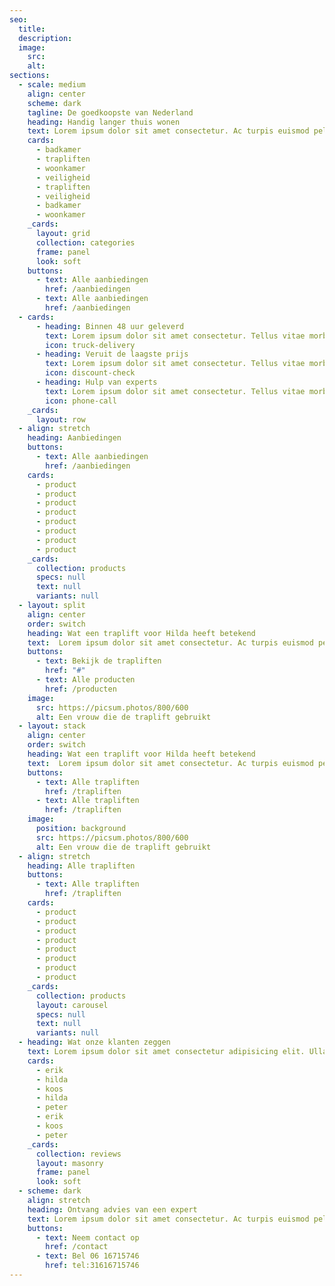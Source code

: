```yaml
---
seo:
  title:
  description:
  image:
    src:
    alt:
sections:
  - scale: medium
    align: center
    scheme: dark
    tagline: De goedkoopste van Nederland
    heading: Handig langer thuis wonen
    text: Lorem ipsum dolor sit amet consectetur. Ac turpis euismod pellentesque tempor sed augue. Nam tellus id.
    cards:
      - badkamer
      - trapliften
      - woonkamer
      - veiligheid
      - trapliften
      - veiligheid
      - badkamer
      - woonkamer
    _cards:
      layout: grid
      collection: categories
      frame: panel
      look: soft
    buttons:
      - text: Alle aanbiedingen
        href: /aanbiedingen
      - text: Alle aanbiedingen
        href: /aanbiedingen
  - cards:
      - heading: Binnen 48 uur geleverd
        text: Lorem ipsum dolor sit amet consectetur. Tellus vitae morbi purus amet morbi porta dolor ut. Leo nulla mi.
        icon: truck-delivery
      - heading: Veruit de laagste prijs
        text: Lorem ipsum dolor sit amet consectetur. Tellus vitae morbi purus amet morbi porta dolor ut. Leo nulla mi.
        icon: discount-check
      - heading: Hulp van experts
        text: Lorem ipsum dolor sit amet consectetur. Tellus vitae morbi purus amet morbi porta dolor ut. Leo nulla mi.
        icon: phone-call
    _cards:
      layout: row
  - align: stretch
    heading: Aanbiedingen
    buttons:
      - text: Alle aanbiedingen
        href: /aanbiedingen
    cards:
      - product
      - product
      - product
      - product
      - product
      - product
      - product
      - product
    _cards:
      collection: products
      specs: null
      text: null
      variants: null
  - layout: split
    align: center
    order: switch
    heading: Wat een traplift voor Hilda heeft betekend
    text:  Lorem ipsum dolor sit amet consectetur. Ac turpis euismod pellentesque tempor sed augue. Nam tellus id diam suspendisse vulputate. Lorem ipsum dolor sit amet consectetur. Ac turpis euismod pellentesque tempor sed augue. Nam tellus id diam suspendisse vulputate.
    buttons:
      - text: Bekijk de trapliften
        href: "#"
      - text: Alle producten
        href: /producten
    image:
      src: https://picsum.photos/800/600
      alt: Een vrouw die de traplift gebruikt
  - layout: stack
    align: center
    order: switch
    heading: Wat een traplift voor Hilda heeft betekend
    text:  Lorem ipsum dolor sit amet consectetur. Ac turpis euismod pellentesque tempor sed augue. Nam tellus id diam suspendisse vulputate. Lorem ipsum dolor sit amet consectetur. Ac turpis euismod pellentesque tempor sed augue. Nam tellus id diam suspendisse vulputate.
    buttons:
      - text: Alle trapliften
        href: /trapliften
      - text: Alle trapliften
        href: /trapliften
    image:
      position: background
      src: https://picsum.photos/800/600
      alt: Een vrouw die de traplift gebruikt
  - align: stretch
    heading: Alle trapliften
    buttons:
      - text: Alle trapliften
        href: /trapliften 
    cards:
      - product
      - product
      - product
      - product
      - product
      - product
      - product
      - product
    _cards:
      collection: products
      layout: carousel
      specs: null
      text: null
      variants: null
  - heading: Wat onze klanten zeggen
    text: Lorem ipsum dolor sit amet consectetur adipisicing elit. Ullam sequi recusandae quos perferendis enim fugiat nulla eos vero laboriosam iusto!
    cards:
      - erik
      - hilda
      - koos
      - hilda
      - peter
      - erik
      - koos
      - peter
    _cards:
      collection: reviews
      layout: masonry
      frame: panel
      look: soft
  - scheme: dark
    align: stretch
    heading: Ontvang advies van een expert
    text: Lorem ipsum dolor sit amet consectetur. Ac turpis euismod pellentesque tempor sed augue. Nam tellus id diam suspendisse vulputate.
    buttons:
      - text: Neem contact op
        href: /contact
      - text: Bel 06 16715746
        href: tel:31616715746
---
```

